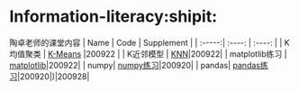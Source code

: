 # Information-literacy:shipit:
陶卓老师的课堂内容
| Name | Code | Supplement |
| :-----:| :----: | :----: |
| K均值聚类 | [K-Means](https://github.com/feiji110/002_Information-literacy/blob/master/200921k-Means.py)  |200922 |
| K近邻模型 | [KNN](https://github.com/feiji110/002_Information-literacy/blob/master/200918_KNN.py)|200922|
| matplotlib练习 | [matplotlib](https://github.com/feiji110/002_Information-literacy/blob/master/matplotlib.py)|200922|
| numpy| [numpy练习](https://github.com/feiji110/002_Information-literacy/blob/master/200920numpy.py)|200920|
| pandas| [pandas练习](https://github.com/feiji110/002_Information-literacy/blob/master/200928pandas.py)|200920|)|200928|
